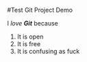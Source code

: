 #Test Git Project Demo

I *love*  ***Git*** because 

1. It is open
2. It is free
3. It is confusing as fuck